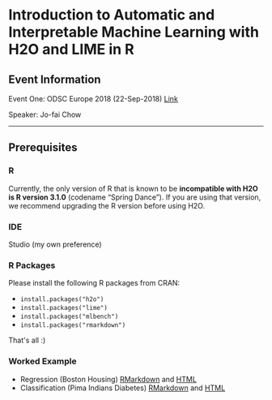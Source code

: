 # Introduction to Automatic and Interpretable Machine Learning with H2O and LIME in R


## Event Information

Event One: ODSC Europe 2018 (22-Sep-2018) [Link](https://odsc.com/london)


Speaker: Jo-fai Chow

---

## Prerequisites

### R

Currently, the only version of R that is known to be **incompatible with H2O is R version 3.1.0** (codename “Spring Dance”). If you are using that version, we recommend upgrading the R version before using H2O.

### IDE

Studio (my own preference)

### R Packages

Please install the following R packages from CRAN:

- `install.packages("h2o")`
- `install.packages("lime")`
- `install.packages("mlbench")`
- `install.packages("rmarkdown")`

That's all :)

### Worked Example

- Regression (Boston Housing) [RMarkdown](https://github.com/woobe/odsc2018_h2o_workshop/blob/master/examples/regression_boston.Rmd) and [HTML](http://nbviewer.jupyter.org/github/woobe/odsc2018_h2o_workshop/blob/master/examples/regression_boston.html?raw=true)
- Classification (Pima Indians Diabetes) [RMarkdown](https://github.com/woobe/odsc2018_h2o_workshop/blob/master/examples/classification_diabetes.Rmd) and [HTML](http://nbviewer.jupyter.org/github/woobe/odsc2018_h2o_workshop/blob/master/examples/classification_diabetes.html?raw=true)













